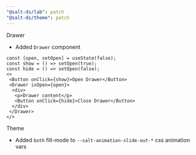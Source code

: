```yaml
---
"@salt-ds/lab": patch
"@salt-ds/theme": patch
---
```


Drawer

- Added `Drawer` component

```
const [open, setOpen] = useState(false);
const show = () => setOpen(true);
const hide = () => setOpen(false);
<>
 <Button onClick={show}>Open Drawer</Button>
 <Drawer isOpen={open}>
  <div>
   <p>Drawer content</p>
   <Button onClick={hide}>Close Drawer</Button>
  </div>
 </Drawer>
</>
```

Theme

- Added `both` fill-mode to `--salt-animation-slide-out-*` css animation vars
